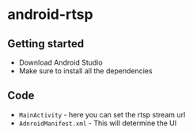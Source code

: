 # android-rtsp


## Getting started
- Download Android Studio
- Make sure to install all the dependencies


## Code
- `MainActivity` - here you can set the rtsp stream url
- `AdnroidManifest.xml` - This will determine the UI
